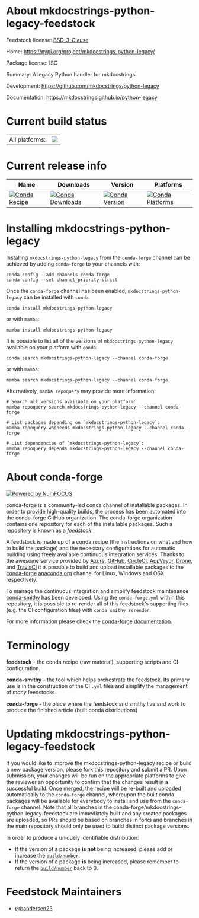 About mkdocstrings-python-legacy-feedstock
==========================================

Feedstock license: [BSD-3-Clause](https://github.com/conda-forge/mkdocstrings-python-legacy-feedstock/blob/main/LICENSE.txt)

Home: https://pypi.org/project/mkdocstrings-python-legacy/

Package license: ISC

Summary: A legacy Python handler for mkdocstrings.

Development: https://github.com/mkdocstrings/python-legacy

Documentation: https://mkdocstrings.github.io/python-legacy

Current build status
====================


<table><tr><td>All platforms:</td>
    <td>
      <a href="https://dev.azure.com/conda-forge/feedstock-builds/_build/latest?definitionId=15693&branchName=main">
        <img src="https://dev.azure.com/conda-forge/feedstock-builds/_apis/build/status/mkdocstrings-python-legacy-feedstock?branchName=main">
      </a>
    </td>
  </tr>
</table>

Current release info
====================

| Name | Downloads | Version | Platforms |
| --- | --- | --- | --- |
| [![Conda Recipe](https://img.shields.io/badge/recipe-mkdocstrings--python--legacy-green.svg)](https://anaconda.org/conda-forge/mkdocstrings-python-legacy) | [![Conda Downloads](https://img.shields.io/conda/dn/conda-forge/mkdocstrings-python-legacy.svg)](https://anaconda.org/conda-forge/mkdocstrings-python-legacy) | [![Conda Version](https://img.shields.io/conda/vn/conda-forge/mkdocstrings-python-legacy.svg)](https://anaconda.org/conda-forge/mkdocstrings-python-legacy) | [![Conda Platforms](https://img.shields.io/conda/pn/conda-forge/mkdocstrings-python-legacy.svg)](https://anaconda.org/conda-forge/mkdocstrings-python-legacy) |

Installing mkdocstrings-python-legacy
=====================================

Installing `mkdocstrings-python-legacy` from the `conda-forge` channel can be achieved by adding `conda-forge` to your channels with:

```
conda config --add channels conda-forge
conda config --set channel_priority strict
```

Once the `conda-forge` channel has been enabled, `mkdocstrings-python-legacy` can be installed with `conda`:

```
conda install mkdocstrings-python-legacy
```

or with `mamba`:

```
mamba install mkdocstrings-python-legacy
```

It is possible to list all of the versions of `mkdocstrings-python-legacy` available on your platform with `conda`:

```
conda search mkdocstrings-python-legacy --channel conda-forge
```

or with `mamba`:

```
mamba search mkdocstrings-python-legacy --channel conda-forge
```

Alternatively, `mamba repoquery` may provide more information:

```
# Search all versions available on your platform:
mamba repoquery search mkdocstrings-python-legacy --channel conda-forge

# List packages depending on `mkdocstrings-python-legacy`:
mamba repoquery whoneeds mkdocstrings-python-legacy --channel conda-forge

# List dependencies of `mkdocstrings-python-legacy`:
mamba repoquery depends mkdocstrings-python-legacy --channel conda-forge
```


About conda-forge
=================

[![Powered by
NumFOCUS](https://img.shields.io/badge/powered%20by-NumFOCUS-orange.svg?style=flat&colorA=E1523D&colorB=007D8A)](https://numfocus.org)

conda-forge is a community-led conda channel of installable packages.
In order to provide high-quality builds, the process has been automated into the
conda-forge GitHub organization. The conda-forge organization contains one repository
for each of the installable packages. Such a repository is known as a *feedstock*.

A feedstock is made up of a conda recipe (the instructions on what and how to build
the package) and the necessary configurations for automatic building using freely
available continuous integration services. Thanks to the awesome service provided by
[Azure](https://azure.microsoft.com/en-us/services/devops/), [GitHub](https://github.com/),
[CircleCI](https://circleci.com/), [AppVeyor](https://www.appveyor.com/),
[Drone](https://cloud.drone.io/welcome), and [TravisCI](https://travis-ci.com/)
it is possible to build and upload installable packages to the
[conda-forge](https://anaconda.org/conda-forge) [anaconda.org](https://anaconda.org/)
channel for Linux, Windows and OSX respectively.

To manage the continuous integration and simplify feedstock maintenance
[conda-smithy](https://github.com/conda-forge/conda-smithy) has been developed.
Using the ``conda-forge.yml`` within this repository, it is possible to re-render all of
this feedstock's supporting files (e.g. the CI configuration files) with ``conda smithy rerender``.

For more information please check the [conda-forge documentation](https://conda-forge.org/docs/).

Terminology
===========

**feedstock** - the conda recipe (raw material), supporting scripts and CI configuration.

**conda-smithy** - the tool which helps orchestrate the feedstock.
                   Its primary use is in the construction of the CI ``.yml`` files
                   and simplify the management of *many* feedstocks.

**conda-forge** - the place where the feedstock and smithy live and work to
                  produce the finished article (built conda distributions)


Updating mkdocstrings-python-legacy-feedstock
=============================================

If you would like to improve the mkdocstrings-python-legacy recipe or build a new
package version, please fork this repository and submit a PR. Upon submission,
your changes will be run on the appropriate platforms to give the reviewer an
opportunity to confirm that the changes result in a successful build. Once
merged, the recipe will be re-built and uploaded automatically to the
`conda-forge` channel, whereupon the built conda packages will be available for
everybody to install and use from the `conda-forge` channel.
Note that all branches in the conda-forge/mkdocstrings-python-legacy-feedstock are
immediately built and any created packages are uploaded, so PRs should be based
on branches in forks and branches in the main repository should only be used to
build distinct package versions.

In order to produce a uniquely identifiable distribution:
 * If the version of a package **is not** being increased, please add or increase
   the [``build/number``](https://docs.conda.io/projects/conda-build/en/latest/resources/define-metadata.html#build-number-and-string).
 * If the version of a package **is** being increased, please remember to return
   the [``build/number``](https://docs.conda.io/projects/conda-build/en/latest/resources/define-metadata.html#build-number-and-string)
   back to 0.

Feedstock Maintainers
=====================

* [@bandersen23](https://github.com/bandersen23/)

